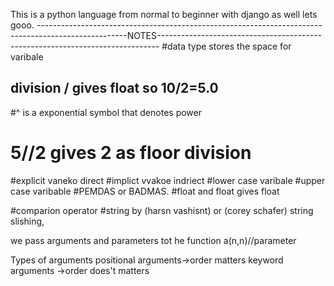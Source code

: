 This is a python language from normal to beginner with django as well lets gooo.
----------------------------------------------------------------------------------------------------NOTES------------------------------------------------------------------------------
#data type stores the space for varibale
## division / gives float so 10/2=5.0
#^ is a exponential symbol that denotes power
# 5//2 gives 2 as floor division 
#explicit vaneko direct
#implict vvakoe indriect
#lower case varibale
#upper case varibable
#PEMDAS or BADMAS.
#float and float gives float

#comparion operator
#string by (harsn vashisnt) or (corey schafer) string slishing,

we pass arguments and parameters tot he function
a(n,n)//parameter

Types of arguments
positional arguments->order matters
keyword arguments ->order does't matters

